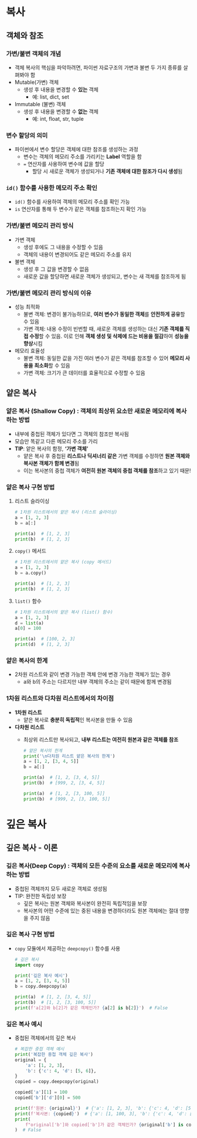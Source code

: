 # 복사

## 객체와 참조

### 가변/불변 객체의 개념

- 객체 복사의 핵심을 파악하려면, 파이썬 자료구조의 가변과 불변 두 가지 종류를 살펴봐야 함
- Mutable(가변) 객체
    - 생성 후 내용을 변경할 수 **있는** 객체
        - 예: list, dict, set
- Immutable (불변) 객체
    - 생성 후 내용을 변경할 수 **없는** 객체
        - 예: int, float, str, tuple

### 변수 할당의 의미

- 파이썬에서 변수 할당은 객체에 대한 참조를 생성하는 과정
    - 변수는 객체의 메모리 주소를 가리키는 **Label** 역할을 함
    - `=` 연산자를 사용하여 변수에 값을 할당
        - 할당 시 새로운 객체가 생성되거나 **기존 객체에 대한 참조가 다시 생성**됨

### `id()`  함수를 사용한 메모리 주소 확인

- `id()` 함수를 사용하여 객체의 메모리 주소를 확인 가능
- `is` 연산자를 통해 두 변수가 같은 객체를 참조하는지 확인 가능

### 가변/불변 메모리 관리 방식

- 가변 객체
    - 생성 후에도 그 내용을 수정할 수 있음
    - 객체의 내용이 변경되어도 같은 메모리 주소를 유지
- 불변 객체
    - 생성 후 그 값을 변경할 수 없음
    - 새로운 값을 할당하면 새로운 객체가 생성되고, 변수는 새 객체를 참조하게 됨

### 가변/불변 메모리 관리 방식의 이유

- 성능 최적화
    - 불변 객체: 변경이 불가능하므로, **여러 변수가 동일한 객체**를 **안전하게 공유**할 수 있음
    - 가변 객체: 내용 수정이 빈번할 때, 새로운 객체를 생성하는 대신 **기존 객체를 직접 수정**할 수 있음.
    이로 인해 **객체 생성 및 삭제에 드는 비용을 절감**하여 **성능을 향상**시킴
- 메모리 효율성
    - 불변 객체: 동일한 값을 가진 여러 변수가 같은 객체를 참조할 수 있어 **메모리 사용을 최소화**할 수 있음
    - 가변 객체: 크기가 큰 데이터를 효율적으로 수정할 수 있음

## 얕은 복사

### 얕은 복사 (Shallow Copy) : 객체의 최상위 요소만 새로운 메모리에 복사하는 방법

- 내부에 중첩된 객체가 있다면 그 객체의 참조만 복사됨
- 모습만 똑같고 다른 메모리 주소를 가리
- **TIP**: 얕은 복사의 함정, **‘가변 객체’**
    - 얕은 복사 후 중첩된 **리스트나 딕셔너리 같은** 가변 객체를 수정하면 **원본 객체와 복사본 객체가 함께 변경**됨
    - 이는 복사본의 중첩 객체가 **여전히 원본 객체의 중첩 객체를 참조**하고 있기 때문!

### 얕은 복사 구현 방법

1. 리스트 슬라이싱
    
    ```python
    # 1차원 리스트에서의 얕은 복사 (리스트 슬라이싱)
    a = [1, 2, 3]
    b = a[:]
    
    print(a)  # [1, 2, 3]
    print(b)  # [1, 2, 3]
    ```
    
2. `copy()` 메서드
    
    ```python
    # 1차원 리스트에서의 얕은 복사 (copy 메서드)
    a = [1, 2, 3]
    b = a.copy()
    
    print(a)  # [1, 2, 3]
    print(b)  # [1, 2, 3]
    ```
    
3. `list()` 함수
    
    ```python
    # 1차원 리스트에서의 얕은 복사 (list() 함수)
    a = [1, 2, 3]
    d = list(a)
    a[0] = 100
    
    print(a)  # [100, 2, 3]
    print(d)  # [1, 2, 3]
    ```
    

### 얕은 복사의 한계

- 2차원 리스트와 같이 변경 가능한 객체 안에 변경 가능한 객체가 있는 경우
    - a와 b의 주소는 다르지만 내부 객체의 주소는 같이 때문에 함께 변경됨

### 1차원 리스트와 다차원 리스트에서의 차이점

- **1차원 리스트**
    - 얕은 복사로 **충분히 독립적**인 복사본을 만들 수 있음
- **다차원 리스트**
    - 최상위 리스트만 복사되고, **내부 리스트는 여전히 원본과 같은 객체를 참조**
        
        ```python
        # 얕은 복사의 한계
        print('\n다차원 리스트 얕은 복사의 한계')
        a = [1, 2, [3, 4, 5]]
        b = a[:]
        
        print(a)  # [1, 2, [3, 4, 5]]
        print(b)  # [999, 2, [3, 4, 5]]
        
        print(a)  # [1, 2, [3, 100, 5]]
        print(b)  # [999, 2, [3, 100, 5]]
        
        ```
        

# 깊은 복사

## 깊은 복사 - 이론

### 깊은 복사(Deep Copy) : 객체의 모든 수준의 요소를 새로운 메모리에 복사하는 방법

- 중첩된 객체까지 모두 새로운 객체로 생성됨
- TIP: 완전한 독립성 보장
    - 깊은 복사는 원본 객체와 복사본이 완전히 독립적임을 보장
    - 복사본의 어떤 수준에 있는 중된 내용을 변경하더라도 원본 객체에는 절대 영향을 주지 않음

### 깊은 복사 구현 방법

- `copy` 모듈에서 제공하는 `deepcopy()` 함수를 사용
    
    ```python
    # 깊은 복사
    import copy
    
    print('깊은 복사 예시')
    a = [1, 2, [3, 4, 5]]
    b = copy.deepcopy(a)
    
    print(a)  # [1, 2, [3, 4, 5]]
    print(b)  # [1, 2, [3, 100, 5]]
    print(f'a[2]와 b[2]가 같은 객체인가? {a[2] is b[2]}')  # False
    
    ```
    

### 깊은 복사 예시

- 중첩된 객체에서의 깊은 복사
    
    ```python
    # 복잡한 중첩 객체 예시
    print('복잡한 중첩 객체 깊은 복사')
    original = {
        'a': [1, 2, 3],
        'b': {'c': 4, 'd': [5, 6]},
    }
    copied = copy.deepcopy(original)
    
    copied['a'][1] = 100
    copied['b']['d'][0] = 500
    
    print(f'원본: {original}')  # {'a': [1, 2, 3], 'b': {'c': 4, 'd': [5, 6]}}
    print(f'복사본: {copied}')  # {'a': [1, 100, 3], 'b': {'c': 4, 'd': [500, 6]}}
    print(
        f"original['b']와 copied['b']가 같은 객체인가? {original['b'] is copied['b']}"
    )  # False
    
    ```